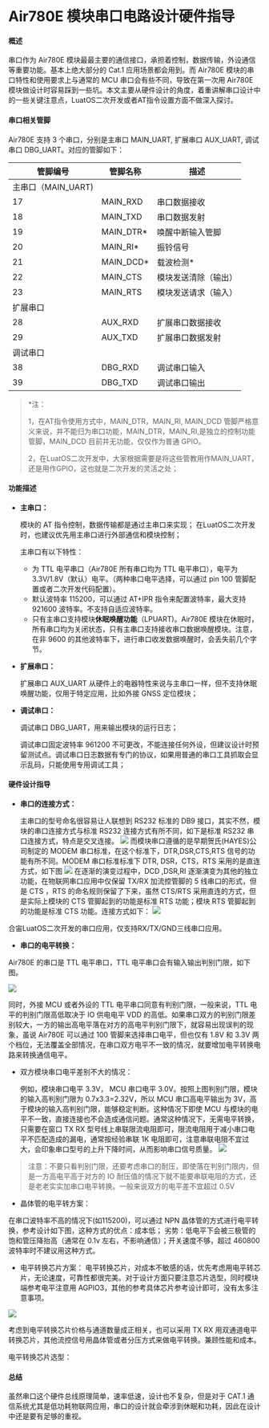 # Air780E 模块串口电路设计硬件指导

#### 概述

串口作为 Air780E 模块最最主要的通信接口，承担着控制，数据传输，外设通信等重要功能。基本上绝大部分的 Cat.1 应用场景都会用到。而 Air780E 模块的串口特性和使用要求上与通常的 MCU 串口会有些不同，导致在第一次用 Air780E 模块做设计时容易踩到一些坑。本文主要从硬件设计的角度，着重讲解串口设计中的一些关键注意点，LuatOS二次开发或者AT指令设置方面不做深入探讨。

#### 串口相关管脚

Air780E 支持 3 个串口，分别是主串口 MAIN_UART, 扩展串口 AUX_UART, 调试串口 DBG_UART。对应的管脚如下：

| **管脚编号**<br/>       | **管脚名称**<br/> | **描述**<br/>             |
| ----------------------- | ----------------- | ------------------------- |
| 主串口（MAIN_UART)<br/> | <br/>             | <br/>                     |
| 17<br/>                 | MAIN_RXD<br/>     | 串口数据接收<br/>         |
| 18<br/>                 | MAIN_TXD<br/>     | 串口数据发射<br/>         |
| 19<br/>                 | MAIN_DTR*<br/>    | 唤醒中断输入管脚<br/>     |
| 20<br/>                 | MAIN_RI*<br/>     | 振铃信号<br/>             |
| 21<br/>                 | MAIN_DCD*<br/>    | 载波检测*<br/>            |
| 22<br/>                 | MAIN_CTS<br/>     | 模块发送清除（输出）<br/> |
| 23<br/>                 | MAIN_RTS<br/>     | 模块发送请求（输入）<br/> |
| 扩展串口<br/>           | <br/>             | <br/>                     |
| 28<br/>                 | AUX_RXD<br/>      | 扩展串口数据接收<br/>     |
| 29<br/>                 | AUX_TXD<br/>      | 扩展串口数据发射<br/>     |
| 调试串口<br/>           | <br/>             | <br/>                     |
| 38<br/>                 | DBG_RXD<br/>      | 调试串口输入<br/>         |
| 39<br/>                 | DBG_TXD<br/>      | 调试串口输出<br/>         |

> 
> *注： 
> 
> 1，在AT指令使用方式中，MAIN_DTR，MAIN_RI, MAIN_DCD 管脚严格意义来说，并不能归为串口功能，MAIN_DTR，MAIN_RI,是独立的控制功能管脚，MAIN_DCD 目前并无功能，仅仅作为普通 GPIO。
> 
> 2，在LuatOS二次开发中，大家根据需要是将这些管教用作MAIN_UART，还是用作GPIO，这也就是二次开发的灵活之处；

#### 功能描述

- **主串口：**

  模块的 AT 指令控制，数据传输都是通过主串口来实现；
  在LuatOS二次开发时，也建议优先用主串口进行外部通信和模块控制；

  主串口有以下特性：

  - 为 TTL 电平串口（Air780E 所有串口均为 TTL 电平串口），电平为 3.3V/1.8V（默认）电平。（两种串口电平选择，可以通过 pin 100 管脚配置或者二次开发代码配置）。
  - 默认波特率 115200，可以通过 AT+IPR 指令来配置波特率，最大支持 921600 波特率。不支持自适应波特率。
  - 只有主串口支持模块**休眠唤醒功能**（LPUART)。Air780E 模块在休眠时，所有串口均为关闭状态，只有主串口支持接收串口数据唤醒模块。注意，在非 9600 的其他波特率下，进行串口收发数据唤醒时，会丢失前几个字节。

- **扩展串口：**

  扩展串口 AUX_UART 从硬件上的电器特性来说与主串口一样，但不支持休眠唤醒功能，仅用于特定应用，比如外接 GNSS 定位模块；

- **调试串口：**

  调试串口 DBG_UART，用来输出模块的运行日志；

  调试串口固定波特率 961200 不可更改，不能连接任何外设，但建议设计时预留测试点。调试串口日志数据有专门的协议，如果用普通的串口工具抓取会显示乱码，只能使用专用调试工具；

#### 硬件设计指导

- **串口的连接方式：**

  主串口的型号命名很容易让人联想到 RS232 标准的 DB9 接口，其实不然，模块的串口连接方式与标准 RS232 连接方式有所不同，如下是标准 RS232 串口连接方式，特点是交叉连接。
  ![](image/UART-1.png)
  而模块串口遵循的是早期贺氏(HAYES)公司制定的 MODEM 串口标准，在这个标准下，DTR,DSR,CTS,RTS 信号的功能有所不同。MODEM 串口标准标准下 DTR, DSR，CTS，RTS 采用的是直连方式，如下图
  ![](image/UART-2.png)
  在逐渐的演变过程中，DCD ,DSR,RI 逐渐演变为其他的独立功能，在物联网串口应用中仅保留 TX/RX 加流控管脚的 5 线串口的形式，但是 CTS ，RTS 的命名规则保留了下来，虽然 CTS/RTS 采用直连的方式，但是实际上模块的 CTS 管脚起到的功能是标准 RTS 功能；模块 RTS 管脚起到的功能是标准 CTS 功能。连接方式如下：
  ![](image/UART-3.png)

合宙LuatOS二次开发的串口应用，仅支持RX/TX/GND三线串口应用。

- **串口的电平转换：**

Air780E 的串口是 TTL 电平串口，TTL 电平串口会有输入输出判别门限，如下图。

![](image/UART-4.png)

同时，外接 MCU 或者外设的 TTL 电平串口同意有判别门限，一般来说，TTL 电平的判别门限高低取决于 IO 供电电平 VDD 的高低。如果串口双方的判别门限差别较大，一方的输出高电平落在对方的高电平判别门限下，就容易出现误判的现象，虽说 Air780E 可以通过 100 管脚来选择串口电平，但也仅有 1.8V 和 3.3V 两个档位，无法覆盖全部情况，在串口双方电平不一致的情况，就要增加电平转换电路来转换通信电平。

- 双方模块串口电平差别不大的情况：

  例如，模块串口电平 3.3V， MCU 串口电平 3.0V。按照上图判别门限，模块的输入高判别门限为 0.7x3.3=2.32V，所以 MCU 串口高电平输出为 3V，高于模块的输入高判别门限，能够稳定判断。这种情况下即使 MCU 与模块的电平不一致，直接连接也不会造成通信问题。通常这种情况下，无需电平转换，只需要在窗口 TX RX 型号线上串联限流电阻即可，限流电阻用于减小串口电平不匹配造成的漏电，通常按经验串联 1K 电阻即可，注意串联电阻不宜过大，会印象串口型号的上升下降时间，从而影响串口信号质量。
  ![](image/UART-5.png)

> 
> 注意：不要只看判别门限，还要考虑串口的耐压，即使落在判别门限内，但是一方高电平高于对方的 IO 耐压值的情况下就不能要串联电阻的方式，还是老老实实加串口电平转换。一般来说双方的电平差不宜超过 0.5V

- 晶体管的电平转方案：

在串口波特率不高的情况下(如115200)，可以通过 NPN 晶体管的方式进行电平转换，参考设计如下图，这种方式的优点：成本低； 劣势：低电平下会被三极管的饱和管压降抬高（通常在 0.1v 左右，不影响通信）；开关速度不够，超过 460800 波特率时不建议用这种方式。

- 电平转换芯片方案：
  电平转换芯片，对成本不敏感的话，优先考虑用电平转芯片，无论速度，可靠性都很完美。对于设计方面只要注意芯片选型，同时模块端参考电平注意用 AGPIO3，其他的参考具体芯片参考设计即可，没有太多注意事项。

![](image/UART-6.png)

考虑到电平转换芯片价格与通道数量成正相关，也可以采用 TX RX 用双通道电平转换芯片，其他流控信号用晶体管或者分压方式来做电平转换。兼顾性能和成本。

电平转换芯片选型：

#### 总结

虽然串口这个硬件总线原理简单，速率低速，设计也不复杂，但是对于 CAT.1 通信系统尤其是低功耗物联网应用，串口的设计就会牵涉到休眠和功耗，因此在设计中还是要有足够的重视。